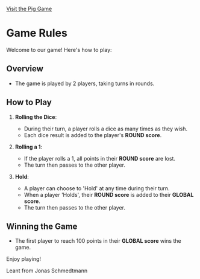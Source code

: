 [Visit the Pig Game](https://hydraharish123.github.io/Pig-game-JS/)


# Game Rules

Welcome to our game! Here's how to play:

## Overview
- The game is played by 2 players, taking turns in rounds.

## How to Play
1. **Rolling the Dice**:
    - During their turn, a player rolls a dice as many times as they wish.
    - Each dice result is added to the player's **ROUND score**.

2. **Rolling a 1**:
    - If the player rolls a 1, all points in their **ROUND score** are lost.
    - The turn then passes to the other player.

3. **Hold**:
    - A player can choose to 'Hold' at any time during their turn.
    - When a player 'Holds', their **ROUND score** is added to their **GLOBAL score**.
    - The turn then passes to the other player.

## Winning the Game
- The first player to reach 100 points in their **GLOBAL score** wins the game.

Enjoy playing!

Leant from Jonas Schmedtmann
